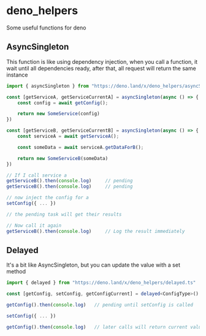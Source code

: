 # deno_helpers
Some useful functions for deno

## AsyncSingleton

This function is like using dependency injection, when you call a function, it wait until all dependencies ready, after that, all request will return the same instance

```ts
import { asyncSingleton } from "https://deno.land/x/deno_helpers/asyncSingleton.ts"

const [getServiceA, getServiceCurrentA] = asyncSingleton(async () => {
    const config = await getConfig();

    return new SomeService(config)
})

const [getServiceB, getServiceCurrentB] = asyncSingleton(async () => {
    const serviceA = await getServiceA();

    const someData = await serviceA.getDataForB();

    return new SomeServiceB(someData)
})

// If I call service a
getServiceB().then(console.log)     // pending
getServiceB().then(console.log)     // pending

// now inject the config for a
setConfig({ ... })

// the pending task will get their results

// Now call it again
getServiceB().then(console.log)     // Log the result immediately
```

## Delayed

It's a bit like AsyncSingleton, but you can update the value with a set method

```ts
import { delayed } from "https://deno.land/x/deno_helpers/delayed.ts"

const [getConfig, setConfig, getConfigCurrent] = delayed<ConfigType>()

getConfig().then(console.log)   // pending until setConfig is called

setConfig({ ... })

getConfig().then(console.log)   // later calls will return current value immediately
```
